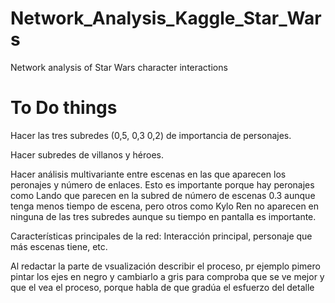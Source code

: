 # Network_Analysis_Kaggle_Star_Wars
Network analysis of Star Wars character interactions
# To Do things
Hacer las tres subredes (0,5, 0,3 0,2) de importancia de personajes.

Hacer subredes de villanos y héroes.

Hacer análisis multivariante entre escenas en las que aparecen los peronajes y número de enlaces. Esto es importante porque hay peronajes como Lando que parecen en la subred de número de escenas 0.3 aunque tenga menos tiempo de escena, pero otros como Kylo Ren no aparecen en ninguna de las tres subredes aunque su tiempo en pantalla es importante.


Características principales de la red: Interacción principal, personaje que más escenas tiene, etc.

Al redactar la parte de vsualización describir el proceso, pr ejemplo pimero pintar los ejes en negro y cambiarlo a gris para comproba que se ve mejor y que el vea el proceso, porque habla de que gradúa el esfuerzo del detalle
